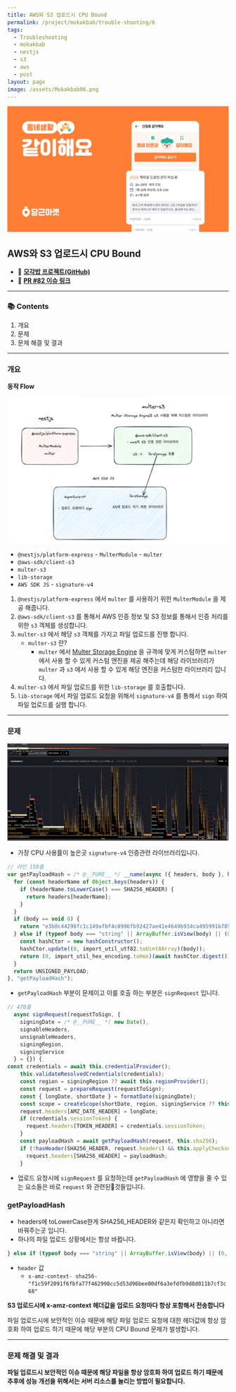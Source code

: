 ```yaml
---
title: AWS와 S3 업로드시 CPU Bound
permalink: /project/mokakbab/trouble-shooting/6
tags:
  - Troubleshooting
  - mokakbab
  - nestjs
  - s3
  - aws
  - post
layout: page
image: /assets/Mokakbab06.png
---
```


![](/assets/Mokakbab06.png)

## AWS와 S3 업로드시 CPU Bound

- 🐙 **[모각밥 프로젝트(GitHub)](https://github.com/f-lab-edu/Mokakbab)** 
- 🔗 **[PR #82 이슈 링크](https://github.com/f-lab-edu/Mokakbab/pull/82)** 

---

### 📚 Contents

1. 개요
2. 문제
3. 문제 해결 및 결과

---

### 개요

**동작 Flow** 

![](/assets/Mokakbab13.png)

- `@nestjs/platform-express` - `MulterModule` - `multer` 
-  `@aws-sdk/client-s3`
- `multer-s3` 
- `lib-storage` 
- `AWS SDK JS` - `signature-v4`

1. `@nestjs/platform-express` 에서 `multer` 를 사용하기 위한 `MulterModule` 을 제공 해줍니다.
2. `@aws-sdk/client-s3` 를 통해서 AWS 인증 정보 및 S3 정보를 통해서 인증 처리를 위한 `s3` 객체를 생성합니다.
3. `multer-s3` 에서 해당 `s3` 객체를 가지고 파일 업로드를 진행 합니다.
	- `multer-s3` 란?
		- `multer` 에서 [Multer Storage Engine](https://github.com/expressjs/multer/blob/master/StorageEngine.md) 을 규격에 맞게 커스텀하면 `multer` 에서 사용 할 수 있게 커스텀 엔진을 제공 해주는데 해당 라이브러리가 `multer` 과 `s3` 에서 사용 할 수 있게 해당 엔진을 커스텀한 라이브러리 입니다.
4. `multer-s3` 에서 파일 업로드를 위한 `lib-storage` 를 호출합니다.
5. `lib-storage` 에서 파일 업로드 요청을 위해서 `signature-v4` 를 통해서 `sign` 하여 파일 업로드를 실행 합니다.

---

### 문제

![](/assets/Mokakbab12.png)

- 가장 CPU 사용률이 높은곳 `signature-v4` 인증관련 라이브러리입니다.

```js
// 라인 159줄
var getPayloadHash = /* @__PURE__ */ __name(async ({ headers, body }, hashConstructor) => {
  for (const headerName of Object.keys(headers)) {
    if (headerName.toLowerCase() === SHA256_HEADER) {
      return headers[headerName];
    }
  }
  if (body == void 0) {
    return "e3b0c44298fc1c149afbf4c8996fb92427ae41e4649b934ca495991b7852b855";
  } else if (typeof body === "string" || ArrayBuffer.isView(body) || (0, import_is_array_buffer.isArrayBuffer)(body)) {
    const hashCtor = new hashConstructor();
    hashCtor.update((0, import_util_utf82.toUint8Array)(body));
    return (0, import_util_hex_encoding.toHex)(await hashCtor.digest());
  }
  return UNSIGNED_PAYLOAD;
}, "getPayloadHash");
```

- `getPayloadHash` 부분이 문제이고 이를 호출 하는 부분은 `signRequest` 입니다.

```js
// 470줄
  async signRequest(requestToSign, {
    signingDate = /* @__PURE__ */ new Date(),
    signableHeaders,
    unsignableHeaders,
    signingRegion,
    signingService
  } = {}) {
const credentials = await this.credentialProvider();
    this.validateResolvedCredentials(credentials);
    const region = signingRegion ?? await this.regionProvider();
    const request = prepareRequest(requestToSign);
    const { longDate, shortDate } = formatDate(signingDate);
    const scope = createScope(shortDate, region, signingService ?? this.service);
    request.headers[AMZ_DATE_HEADER] = longDate;
    if (credentials.sessionToken) {
      request.headers[TOKEN_HEADER] = credentials.sessionToken;
    }
    const payloadHash = await getPayloadHash(request, this.sha256);
    if (!hasHeader(SHA256_HEADER, request.headers) && this.applyChecksum) {
      request.headers[SHA256_HEADER] = payloadHash;
    }
```

- 업로드 요청시에 `signRequest` 를 요청하는데 `getPayloadHash` 에 영향을 줄 수 있는 요소들은 바로 `request` 와 관련된것들입니다.

### getPayloadHash

- headers에 toLowerCase한게 SHA256_HEADER와 같은지 확인하고 아니라면 바꿔주는곳 입니다.
- 하나의 파일 업로드 상황에서는 항상 바뀝니다.

```js
} else if (typeof body === "string" || ArrayBuffer.isView(body) || (0, import_is_array_buffer.isArrayBuffer)(body)) {
```

- `header` 값
	- `x-amz-context- sha256-"f1c59f2091f6fbfa77f462998cc5d53d96bee00df6a3efdfb9d8d011b7cf3c68"`  

**S3 업로드시에 x-amz-context 헤더값을 업로드 요청마다 항상 포함해서 전송합니다** 

파일 업로드시에 보안적인 이슈 때문에 해당 파일 업로드 요청에 대한 헤더값에 항상 암호화 하여 업로드 하기 때문에 해당 부분의 CPU Bound 문제가 발생합니다.

---

### 문제 해결 및 결과

**파일 업로드시 보안적인 이슈 때문에 해당 파일을 항상 암호화 하여 업로드 하기 때문에 추후에 성능 개선을 위해서는 서버 리소스를 늘리는 방법이 필요합니다.** 

